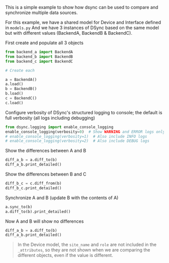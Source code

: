 

This is a simple example to show how dsync can be used to compare and synchronize multiple data sources.

For this example, we have a shared model for Device and Interface defined in `models.py`
And we have 3 instances of DSync based on the same model but with different values (BackendA, BackendB & BackendC).


First create and populate all 3 objects
```python
from backend_a import BackendA
from backend_b import BackendB
from backend_c import BackendC

# Create each

a = BackendA()
a.load()
b = BackendB()
b.load()
c = BackendC()
c.load()
```

Configure verbosity of DSync's structured logging to console; the default is full verbosity (all logs including debugging)
```python
from dsync.logging import enable_console_logging
enable_console_logging(verbosity=0)  # Show WARNING and ERROR logs only
# enable_console_logging(verbosity=1)  # Also include INFO logs
# enable_console_logging(verbosity=2)  # Also include DEBUG logs
```

Show the differences between A and B
```python
diff_a_b = a.diff_to(b)
diff_a_b.print_detailed()
```

Show the differences between B and C
```python
diff_b_c = c.diff_from(b)
diff_b_c.print_detailed()
```

Synchronize A and B (update B with the contents of A)
```python
a.sync_to(b)
a.diff_to(b).print_detailed()
```

Now A and B will show no differences
```python
diff_a_b = a.diff_to(b)
diff_a_b.print_detailed()
```

> In the Device model, the `site_name` and `role` are not included in the `_attributes`, so they are not shown when we are comparing the different objects, even if the value is different.
